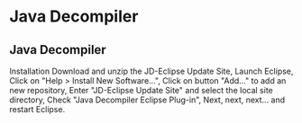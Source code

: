 # Java Decompiler
<!-- @author DHJT 2019-05-05 -->

## Java Decompiler


Installation
Download and unzip the JD-Eclipse Update Site,
Launch Eclipse,
Click on "Help > Install New Software...",
Click on button "Add..." to add an new repository,
Enter "JD-Eclipse Update Site" and select the local site directory,
Check "Java Decompiler Eclipse Plug-in",
Next, next, next... and restart Eclipse.

[1]: https://java-decompiler.github.io/ 'Java Decompiler'
[2]: https://github.com/java-decompiler/jd-gui/releases/download/v1.4.1/jd-gui-windows-1.4.1.zip
[3]: https://github.com/java-decompiler/jd-eclipse/releases/download/v1.0.0/jd-eclipse-site-1.0.0-RC2.zip